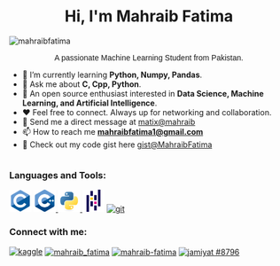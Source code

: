 <h1 align="center">Hi, I'm Mahraib Fatima</h1>
<p align="left"> <img src="https://komarev.com/ghpvc/?username=mahraibfatima&label=Profile%20views&color=0e75b6&style=flat" alt="mahraibfatima"/></p>
<p style="text-align: center;font-family:Arial">A passionate Machine Learning Student from Pakistan.</h3>

- 🌱 I’m currently learning **Python, Numpy, Pandas**.
- 💬 Ask me about **C, Cpp, Python**. 
- 🚀 An open source enthusiast interested in **Data Science, Machine Learning, and Artificial Intelligence**.
- ❤️ Feel free to connect. Always up for networking and collaboration.
- 👀 Send me a direct message at [matix@mahraib](https://matrix.to/#/@mahraibfatima:gitter.im)
- 📫 How to reach me **mahraibfatima1@gmail.com**
- 🐜 Check out my code gist here [gist@MahraibFatima](https://gist.github.com/MahraibFatima)


<div style="display: flex; justify-content: space-between; align-items: flex-start;"></div>
<h3>Languages and Tools:</h3>
<div>
<a href="https://www.cprogramming.com/" target="_blank" rel="noreferrer"><img src="https://raw.githubusercontent.com/devicons/devicon/master/icons/c/c-original.svg" alt="c" width="40" height="40"/></a>
<a href="https://www.w3schools.com/cpp/" target="_blank" rel="noreferrer"> <img src="https://raw.githubusercontent.com/devicons/devicon/master/icons/cplusplus/cplusplus-original.svg" alt="cplusplus" width="40" height="40"/</a> 
<a href="https://www.python.org" target="_blank" rel="noreferrer"> <img src="https://raw.githubusercontent.com/devicons/devicon/master/icons/python/python-original.svg" alt="python" width="40" height="40"/> </a> 
<a href="https://pandas.pydata.org/" target="_blank" rel="noreferrer"> <img src="https://raw.githubusercontent.com/devicons/devicon/2ae2a900d2f041da66e950e4d48052658d850630/icons/pandas/pandas-original.svg" alt="pandas" width="40" height="40"/></a>  
<a href="https://git-scm.com/" target="_blank" rel="noreferrer"> <img src="https://www.vectorlogo.zone/logos/git-scm/git-scm-icon.svg" alt="git" width="40" height="40"/> </a> 
</div>

<h3 align="left">Connect with me:</h3>
<p align="left">
<a href="https://www.kaggle.com/jamiyat" target="_blank" style="padding-top: 200px;"><img src="https://raw.githubusercontent.com/rahuldkjain/github-profile-readme-generator/master/src/images/icons/Social/kaggle.svg" alt="kaggle" width="20" height="20"/></a>
<a href="https://twitter.com/mahraib_fatima" target="blank"><img align="center" src="https://raw.githubusercontent.com/rahuldkjain/github-profile-readme-generator/master/src/images/icons/Social/twitter.svg" alt="mahraib_fatima" height="30" width="40" /></a>
<a href="https://www.linkedin.com/in/mahraib-fatima/" target="blank"><img align="center" src="https://raw.githubusercontent.com/rahuldkjain/github-profile-readme-generator/master/src/images/icons/Social/linked-in-alt.svg" alt="mahraib-fatima" height="30" width="40" /></a>
<a href="https://discordapp.com/users/1045897601540689941" target="blank"><img align="center" src="https://raw.githubusercontent.com/rahuldkjain/github-profile-readme-generator/master/src/images/icons/Social/discord.svg" alt="jamiyat #8796" height="40" width="40" /></a>
</p>

